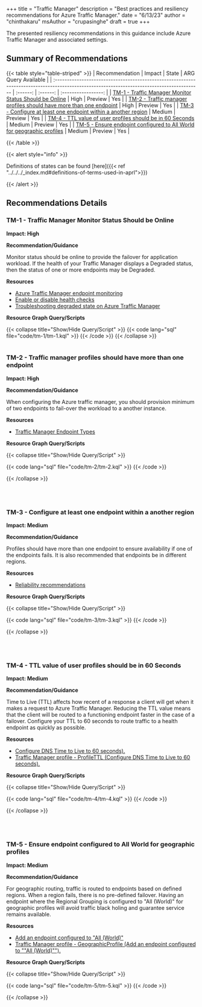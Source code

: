 +++
title = "Traffic Manager"
description = "Best practices and resiliency recommendations for Azure Traffic Manager."
date = "6/13/23"
author = "chinthakaru"
msAuthor = "crupasinghe"
draft = true
+++

The presented resiliency recommendations in this guidance include Azure Traffic Manager and associated settings.

## Summary of Recommendations

{{< table style="table-striped" >}}
| Recommendation                                                                                                                              | Impact   | State    | ARG Query Available |
| :------------------------------------------------------------------------------------------------------------------------------------------ | :------: | :------: | :-----------------: |
| [TM-1 - Traffic Manager Monitor Status Should be Online](#tm-1---traffic-manager-monitor-status-should-be-online)     |  High    | Preview  | Yes |
| [TM-2 - Traffic manager profiles should have more than one endpoint](#tm-2---traffic-manager-profiles-should-have-more-than-one-endpoint)                                   |  High    | Preview  | Yes |
| [TM-3 - Configure at least one endpoint within a another region](#tm-3---configure-at-least-one-endpoint-within-a-another-region)                                                        |  Medium    | Preview  | Yes |
| [TM-4 - TTL value of user profiles should be in 60 Seconds](#tm-4---ttl-value-of-user-profiles-should-be-in-60-seconds)                                             |  Medium    | Preview  | Yes |
| [TM-5 - Ensure endpoint configured to All World for geographic profiles](#tm-5---ensure-endpoint-configured-to-all-world-for-geographic-profiles)                       |  Medium  | Preview  | Yes |


{{< /table >}}

{{< alert style="info" >}}

Definitions of states can be found [here]({{< ref "../../../_index.md#definitions-of-terms-used-in-aprl">}})

{{< /alert >}}

## Recommendations Details

### TM-1 - Traffic Manager Monitor Status Should be Online

**Impact: High**

**Recommendation/Guidance**

  Monitor status should be online to provide the failover for application workload.  If the health of your Traffic Manager displays a Degraded status, then the status of one or more endpoints may be Degraded.

**Resources**

- [Azure Traffic Manager endpoint monitoring](https://learn.microsoft.com/en-us/azure/traffic-manager/traffic-manager-monitoring)
- [Enable or disable health checks](https://learn.microsoft.com/en-us/azure/traffic-manager/traffic-manager-monitoring#enable-or-disable-health-checks-preview)
- [Troubleshooting degraded state on Azure Traffic Manager](https://learn.microsoft.com/en-us/azure/traffic-manager/traffic-manager-troubleshooting-degraded)

**Resource Graph Query/Scripts**

{{< collapse title="Show/Hide Query/Script" >}}
{{< code lang="sql" file="code/tm-1/tm-1.kql" >}} {{< /code >}}
{{< /collapse >}}
<br><br>

### TM-2 - Traffic manager profiles should have more than one endpoint

**Impact: High**

**Recommendation/Guidance**

When configuring the Azure traffic manager, you should provision minimum of two endpoints to fail-over the workload to a another instance.

**Resources**

- [Traffic Manager Endpoint Types](https://learn.microsoft.com/en-us/azure/traffic-manager/traffic-manager-endpoint-types)


**Resource Graph Query/Scripts**

{{< collapse title="Show/Hide Query/Script" >}}

{{< code lang="sql" file="code/tm-2/tm-2.kql" >}} {{< /code >}}

{{< /collapse >}}

<br><br>

### TM-3 - Configure at least one endpoint within a another region

**Impact: Medium**

**Recommendation/Guidance**

Profiles should have more than one endpoint to ensure availability if one of the endpoints fails. It is also recommended that endpoints be in different regions.

**Resources**

- [Reliability recommendations
](https://learn.microsoft.com/en-us/azure/advisor/advisor-reference-reliability-recommendations#add-at-least-one-more-endpoint-to-the-profile-preferably-in-another-azure-region)


**Resource Graph Query/Scripts**

{{< collapse title="Show/Hide Query/Script" >}}

{{< code lang="sql" file="code/tm-3/tm-3.kql" >}} {{< /code >}}

{{< /collapse >}}

<br><br>

### TM-4 - TTL value of user profiles should be in 60 Seconds

**Impact: Medium**

**Recommendation/Guidance**

Time to Live (TTL) affects how recent of a response a client will get when it makes a request to Azure Traffic Manager. Reducing the TTL value means that the client will be routed to a functioning endpoint faster in the case of a failover. Configure your TTL to 60 seconds to route traffic to a health endpoint as quickly as possible.

**Resources**

- [Configure DNS Time to Live to 60 seconds).](https://learn.microsoft.com/en-us/azure/advisor/advisor-reference-performance-recommendations#configure-dns-time-to-live-to-60-seconds)
- [Traffic Manager profile - ProfileTTL (Configure DNS Time to Live to 60 seconds).](https://aka.ms/Um3xr5)

**Resource Graph Query/Scripts**

{{< collapse title="Show/Hide Query/Script" >}}

{{< code lang="sql" file="code/tm-4/tm-4.kql" >}} {{< /code >}}

{{< /collapse >}}

<br><br>

### TM-5 - Ensure endpoint configured to All World for geographic profiles

**Impact: Medium**

**Recommendation/Guidance**

For geographic routing, traffic is routed to endpoints based on defined regions. When a region fails, there is no pre-defined failover. Having an endpoint where the Regional Grouping is configured to "All (World)" for geographic profiles will avoid traffic black holing and guarantee service remains available.

**Resources**

- [Add an endpoint configured to "All (World)"](https://learn.microsoft.com/en-us/azure/advisor/advisor-reference-reliability-recommendations#add-an-endpoint-configured-to-all-world)
- [Traffic Manager profile - GeographicProfile (Add an endpoint configured to ""All (World)"").](https://aka.ms/Rf7vc5)

**Resource Graph Query/Scripts**

{{< collapse title="Show/Hide Query/Script" >}}

{{< code lang="sql" file="code/tm-5/tm-5.kql" >}} {{< /code >}}

{{< /collapse >}}

<br><br>

